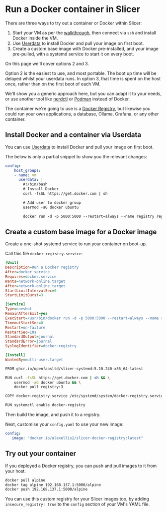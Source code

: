 # Run a Docker container in Slicer

There are three ways to try out a container or Docker within Slicer:

1. Start your VM as per the [walkthrough](/getting-started/walkthrough.md), then connect via `ssh` and install Docker inside the VM.
2. Use [Userdata](/tasks/userdata.md) to install Docker and pull your image on first boot.
3. Create a custom base image with Docker pre-installed, and your image pre-pulled, with a systemd service to start it on every boot.

On this page we'll cover options 2 and 3.

Option 2 is the easiest to use, and most portable. The boot up time will be delayed whilst your userdata runs. In option 3, that time is spent on the host once, rather than on the first boot of each VM.

We'll show you a generic approach here, but you can adapt it to your needs, or use another tool like [nerdctl](https://github.com/containerd/nerdctl) or [Podman](https://podman.io/) instead of Docker.

The container we're going to use is a [Docker Registry](https://hub.docker.com/_/registry), but likewise you could run your own applications, a database, Ollama, Grafana, or any other container.

## Install Docker and a container via Userdata

You can use [Userdata](/tasks/userdata.md) to install Docker and pull your image on first boot.

The below is only a partial snippet to show you the relevant changes:

```yaml
config:
    host_groups:
    - name: vm
      userdata: |
        #!/bin/bash
        # Install Docker
        curl -fsSL https://get.docker.com | sh

        # Add user to docker group
        usermod -aG docker ubuntu

        docker run -d -p 5000:5000 --restart=always --name registry registry:3
```

## Create a custom base image for a Docker image

Create a one-shot systemd service to run your container on boot-up.

Call this file `docker-registry.service`:

```ini
[Unit]
Description=Run a Docker registry
After=docker.service
Requires=docker.service
Wants=network-online.target
After=network-online.target
StartLimitIntervalSec=0
StartLimitBurst=3

[Service]
Type=oneshot
RemainAfterExit=yes
ExecStart=/usr/bin/docker run -d -p 5000:5000 --restart=always --name registry registry:3
TimeoutStartSec=0
Restart=on-failure
RestartSec=10s
StandardOutput=journal
StandardError=journal
SyslogIdentifier=docker-registry

[Install]
WantedBy=multi-user.target
```

```bash
FROM ghcr.io/openfaasltd/slicer-systemd:5.10.240-x86_64-latest

RUN curl -fsSL https://get.docker.com | sh && \
    usermod -aG docker ubuntu && \
    docker pull registry:3

COPY docker-registry.service /etc/systemd/system/docker-registry.service

RUN systemctl enable docker-registry
```

Then build the image, and push it to a registry.

Next, customise your `config.yaml` to use your new image:

```yaml
config:
   image: "docker.io/alexellis2/slicer-docker-registry:latest"
```

## Try out your container

If you deployed a Docker registry, you can push and pull images to it from your host.

```bash
docker pull alpine
docker tag alpine 192.168.137.1:5000/alpine
docker push 192.168.137.1:5000/alpine
```

You can use this custom registry for your Slicer images too, by adding `insecure_registry: true` to the `config` section of your VM's YAML file.
